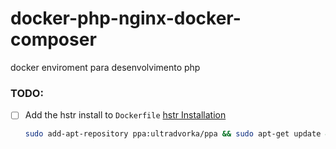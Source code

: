 # docker-php-nginx-docker-composer
docker enviroment para desenvolvimento php

### TODO:
- [ ] Add the hstr install to `Dockerfile` [hstr Installation](https://github.com/dvorka/hstr/blob/master/INSTALLATION.md#ubuntu)
  ```sh
  sudo add-apt-repository ppa:ultradvorka/ppa && sudo apt-get update && sudo apt-get install hstr && hstr --show-configuration >> ~/.bashrc && . ~/.bashrc
  ```
